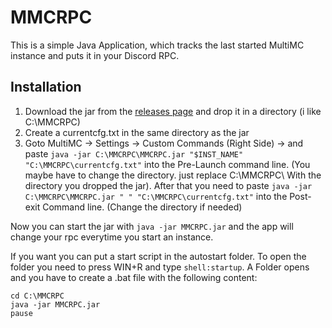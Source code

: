 # MMCRPC
This is a simple Java Application, which tracks the last started MultiMC instance and puts it in your Discord RPC.

## Installation
1. Download the jar from the [releases page](https://github.com/BigBotNetwork/MMCRPC/releases) and drop it in a directory (i like C:\MMCRPC)
2. Create a currentcfg.txt in the same directory as the jar
3. Goto MultiMC -> Settings -> Custom Commands (Right Side) -> and paste `java -jar C:\MMCRPC\MMCRPC.jar "$INST_NAME" "C:\MMCRPC\currentcfg.txt"` into the Pre-Launch command line. (You maybe have to change the directory. just replace C:\MMCRPC\ With the directory you dropped the jar). After that you need to paste `java -jar C:\MMCRPC\MMCRPC.jar " " "C:\MMCRPC\currentcfg.txt"` into the Post-exit Command line. (Change the directory if needed)

Now you can start the jar with `java -jar MMCRPC.jar` and the app will change your rpc everytime you start an instance.

If you want you can put a start script in the autostart folder. To open the folder you need to press WIN+R and type `shell:startup`. A Folder opens and you have to create a .bat file with the following content:
```
cd C:\MMCRPC
java -jar MMCRPC.jar
pause
```
